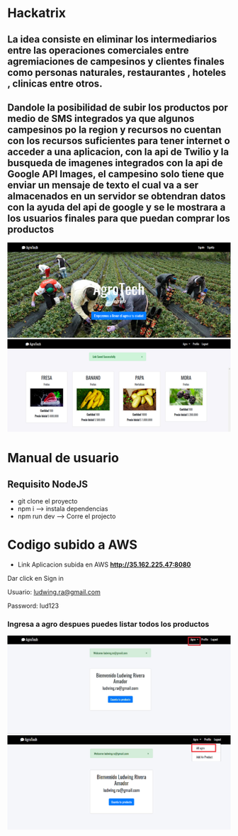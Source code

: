 # Hackatrix
## La idea consiste en eliminar los intermediarios entre las operaciones comerciales entre agremiaciones de campesinos y clientes finales como personas naturales, restaurantes , hoteles , clinicas entre otros.
## Dandole la posibilidad de subir los productos por medio de SMS integrados ya que algunos campesinos po la region y recursos no cuentan con los recursos suficientes para tener internet o acceder a una aplicacion, con la api de Twilio y la busqueda de imagenes integrados con la api de Google API Images, el campesino solo tiene que enviar un mensaje de texto el cual va a ser almacenados en un servidor se obtendran datos con la ayuda del api de google y se le mostrara a los usuarios finales para que puedan comprar los productos
![](https://github.com/ramirovargas/Hackatrix/blob/master/doc/agrtech.png)
![](https://github.com/ramirovargas/Hackatrix/blob/master/doc/image.png)

# Manual de usuario
## Requisito NodeJS
* git clone el proyecto
* npm i  --> instala dependencias
* npm run dev --> Corre el projecto

# Codigo subido a AWS 

* Link Aplicacion subida en AWS **http://35.162.225.47:8080**

Dar click en Sign in

Usuario: ludwing.ra@gmail.com

Password: lud123

### Ingresa a agro despues puedes listar todos los productos

![](https://github.com/ramirovargas/Hackatrix/blob/master/doc/paso%201.jpg)
![](https://github.com/ramirovargas/Hackatrix/blob/master/doc/paso%202.png)




